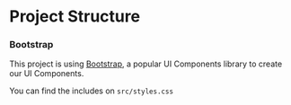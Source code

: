 # Project Structure

### Bootstrap

This project is using [Bootstrap](https://getbootstrap.com/), a popular UI Components library to create our UI Components.

You can find the includes on `src/styles.css`